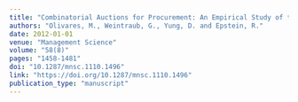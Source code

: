 ```yaml
---
title: "Combinatorial Auctions for Procurement: An Empirical Study of the Chilean School Meals Auction"
authors: "Olivares, M., Weintraub, G., Yung, D. and Epstein, R."
date: 2012-01-01
venue: "Management Science"
volume: "58(8)"
pages: "1458-1481"
doi: "10.1287/mnsc.1110.1496"
link: "https://doi.org/10.1287/mnsc.1110.1496"
publication_type: "manuscript"
---
```

